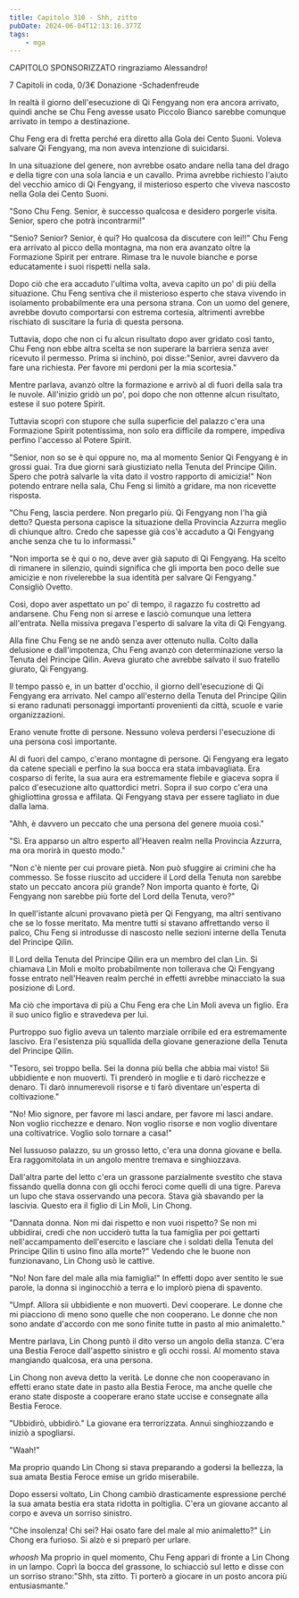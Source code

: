 ```yaml
---
title: Capitolo 310 - Shh, zitto
pubDate: 2024-06-04T12:13:16.377Z
tags:
    - mga
---
```

                
CAPITOLO SPONSORIZZATO ringraziamo Alessandro!


7 Capitoli in coda, 0/3€ Donazione
-Schadenfreude


In realtà il giorno dell'esecuzione di Qi Fengyang non era ancora arrivato, quindi anche se Chu Feng avesse usato Piccolo Bianco sarebbe comunque arrivato in tempo a destinazione.


Chu Feng era di fretta perché era diretto alla Gola dei Cento Suoni. Voleva salvare Qi Fengyang, ma non aveva intenzione di suicidarsi.


In una situazione del genere, non avrebbe osato andare nella tana del drago e della tigre con una sola lancia e un cavallo. Prima avrebbe richiesto l'aiuto del vecchio amico di Qi Fengyang, il misterioso esperto che viveva nascosto nella Gola dei Cento Suoni.


"Sono Chu Feng. Senior, è successo qualcosa e desidero porgerle visita. Senior, spero che potrà incontrarmi!"


"Senio? Senior? Senior, è qui? Ho qualcosa da discutere con lei!!" Chu Feng era arrivato al picco della montagna, ma non era avanzato oltre la Formazione Spirit per entrare. Rimase tra le nuvole bianche e porse educatamente i suoi rispetti nella sala.


Dopo ciò che era accaduto l'ultima volta, aveva capito un po' di più della situazione. Chu Feng sentiva che il misterioso esperto che stava vivendo in isolamento probabilmente era una persona strana. Con un uomo del genere, avrebbe dovuto comportarsi con estrema cortesia, altrimenti avrebbe rischiato di suscitare la furia di questa persona.


Tuttavia, dopo che non ci fu alcun risultato dopo aver gridato così tanto, Chu Feng non ebbe altra scelta se non superare la barriera senza aver ricevuto il permesso. Prima si inchinò, poi disse:"Senior, avrei davvero da fare una richiesta.
Per favore mi perdoni per la mia scortesia."


Mentre parlava, avanzò oltre la formazione e arrivò al di fuori della sala tra le nuvole. All'inizio gridò un po', poi dopo che non ottenne alcun risultato, estese il suo potere Spirit.


Tuttavia scoprì con stupore che sulla superficie del palazzo c'era una Formazione Spirit potentissima, non solo era difficile da rompere, impediva perfino l'accesso al Potere Spirit.


"Senior, non so se è qui oppure no, ma al momento Senior Qi Fengyang è in grossi guai. Tra due giorni sarà giustiziato nella Tenuta del Principe Qilin. Spero che potrà salvarle la vita dato il vostro rapporto di amicizia!" Non potendo entrare nella sala, Chu Feng si limitò a gridare, ma non ricevette risposta.


"Chu Feng, lascia perdere. Non pregarlo più. Qi Fengyang non l'ha già detto? Questa persona capisce la situazione della Provincia Azzurra meglio di chiunque altro. Credo che sapesse già cos'è accaduto a Qi Fengyang anche senza che tu lo informassi."


"Non importa se è qui o no, deve aver già saputo di Qi Fengyang. Ha scelto di rimanere in silenzio, quindi significa che gli importa ben poco delle sue amicizie e non rivelerebbe la sua identità per salvare Qi Fengyang." Consigliò Ovetto.


Così, dopo aver aspettato un po' di tempo, il ragazzo fu costretto ad andarsene. Chu Feng non si arrese e lasciò comunque una lettera all'entrata. Nella missiva pregava l'esperto di salvare la vita di Qi Fengyang.


Alla fine Chu Feng se ne andò senza aver ottenuto nulla. Colto dalla delusione e dall'impotenza, Chu Feng avanzò con determinazione verso la Tenuta del Principe Qilin. Aveva giurato che avrebbe salvato il suo fratello giurato, Qi Fengyang.


Il tempo passò e, in un batter d'occhio, il giorno dell'esecuzione di Qi Fengyang era arrivato. Nel campo all'esterno della Tenuta del Principe Qilin si erano radunati personaggi importanti provenienti da città, scuole e varie organizzazioni.


Erano venute frotte di persone. Nessuno voleva perdersi l'esecuzione di una persona così importante.


Al di fuori del campo, c'erano montagne di persone. Qi Fengyang era legato da catene speciali e perfino la sua bocca era stata imbavagliata. Era cosparso di ferite, la sua aura era estremamente flebile e giaceva sopra il palco d'esecuzione alto quattordici metri. Sopra il suo corpo c'era una ghigliottina grossa e affilata. Qi Fengyang stava per essere tagliato in due dalla lama.


"Ahh, è davvero un peccato che una persona del genere muoia così."


"Sì. Era apparso un altro esperto all'Heaven realm nella Provincia Azzurra, ma ora morirà in questo modo."


"Non c'è niente per cui provare pietà. Non può sfuggire ai crimini che ha commesso. Se fosse riuscito ad uccidere il Lord della Tenuta non sarebbe stato un peccato ancora più grande? Non importa quanto è forte, Qi Fengyang non sarebbe più forte del Lord della Tenuta, vero?"


In quell'istante alcuni provavano pietà per Qi Fengyang, ma altri sentivano che se lo fosse meritato. Ma mentre tutti si stavano affrettando verso il palco, Chu Feng si introdusse di nascosto nelle sezioni interne della Tenuta del Principe Qilin.


Il Lord della Tenuta del Principe Qilin era un membro del clan Lin. Si chiamava Lin Moli e molto probabilmente non tollerava che Qi Fengyang fosse entrato nell'Heaven realm perché in effetti avrebbe minacciato la sua posizione di Lord.


Ma ciò che importava di più a Chu Feng era che Lin Moli aveva un figlio.
Era il suo unico figlio e stravedeva per lui.


Purtroppo suo figlio aveva un talento marziale orribile ed era estremamente lascivo. Era l'esistenza più squallida della giovane generazione della Tenuta del Principe Qilin.


"Tesoro, sei troppo bella. Sei la donna più bella che abbia mai visto! Sii ubbidiente e non muoverti. Ti prenderò in moglie e ti darò ricchezze e denaro. Ti darò innumerevoli risorse e ti farò diventare un'esperta di coltivazione."


"No! Mio signore, per favore mi lasci andare, per favore mi lasci andare. Non voglio ricchezze e denaro. Non voglio risorse e non voglio diventare una coltivatrice. Voglio solo tornare a casa!"


Nel lussuoso palazzo, su un grosso letto, c'era una donna giovane e bella. Era raggomitolata in un angolo mentre tremava e singhiozzava.


Dall'altra parte del letto c'era un grassone parzialmente svestito che stava fissando quella donna con gli occhi feroci come quelli di una tigre. Pareva un lupo che stava osservando una pecora. Stava già sbavando per la lascivia. Questo era il figlio di Lin Moli, Lin Chong.


"Dannata donna. Non mi dai rispetto e non vuoi rispetto? Se non mi ubbidirai, credi che non ucciderò tutta la tua famiglia per poi gettarti nell'accampamento dell'esercito e lasciare che i soldati della Tenuta del Principe Qilin ti usino fino alla morte?" Vedendo che le buone non funzionavano, Lin Chong usò le cattive.


"No! Non fare del male alla mia famiglia!" In effetti dopo aver sentito le sue parole, la donna si inginocchiò a terra e lo implorò piena di spavento.


"Umpf. Allora sii ubbidiente e non muoverti. Devi cooperare. Le donne che mi piacciono di meno sono quelle che non cooperano. Le donne che non sono andate d'accordo con me sono finite tutte in pasto al mio animaletto."


Mentre parlava, Lin Chong puntò il dito verso un angolo della stanza. C'era una Bestia Feroce dall'aspetto sinistro e gli occhi rossi. Al momento stava mangiando qualcosa, era una persona.


Lin Chong non aveva detto la verità. Le donne che non cooperavano in effetti erano state date in pasto alla Bestia Feroce, ma anche quelle che erano state disposte a cooperare erano state uccise e consegnate alla Bestia Feroce.


"Ubbidirò, ubbidirò." La giovane era terrorizzata. Annuì singhiozzando e iniziò a spogliarsi.


"Waah!"


Ma proprio quando Lin Chong si stava preparando a godersi la bellezza, la sua amata Bestia Feroce emise un grido miserabile.


Dopo essersi voltato, Lin Chong cambiò drasticamente espressione perché la sua amata bestia era stata ridotta in poltiglia. C'era un giovane accanto al corpo e aveva un sorriso sinistro.


"Che insolenza! Chi sei? Hai osato fare del male al mio animaletto?" Lin Chong era furioso. Si alzò e si preparò per urlare.


*whoosh* Ma proprio in quel momento, Chu Feng apparì di fronte a Lin Chong in un lampo. Coprì la bocca del grassone, lo schiacciò sul letto e disse con un sorriso strano:"Shh, sta zitto. Ti porterò a giocare in un posto ancora più entusiasmante."





